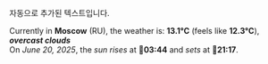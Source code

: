 
자동으로 추가된 텍스트입니다.

<!--START_SECTION:weather:moscow-->
Currently in **Moscow** (RU), the weather is: **13.1°C** (feels like **12.3°C**), ***overcast clouds***<br/>
On *June 20, 2025*, the *sun rises* at 🌅**03:44** and *sets* at 🌇**21:17**.
<!--END_SECTION:weather-->
